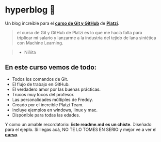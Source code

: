 # hyperblog 💚
Un blog increíble para el **[curso de Git y GitHub](https://platzi.com/cursos/git-github/ "curso de Git y GitHub")** de **[Platzi](https://platzi.com "Platzi")**.
> el curso de Git y GitHub de Platzi es lo que me hacía falta para triplicar mi salario y lanzarme a la industria del tejido de lana sintética con Machine Learning.

> - Niñita

## En este curso vemos de todo:
* Todos los comandos de Git.
* El flujo de trabajo en GitHub.
* El verdadero amor por las buenas prácticas.
* Trucos muy locos del profesor.
* Las personalidades múltiples de Freddy.
* Creado por el increible Platzi Team.
* Incluye ejemplos en windows, linux y mac.
* Disponible para todas las edades.

Y como un amable recordatorio: **Este readme.md es un chiste**. Diseñado para el ejeplo. Si llegas acá, NO TE LO TOMES EN SERIO y mejor ve a ver el **[curso](https://platzi.com/cursos/git-github/ "curso")**.